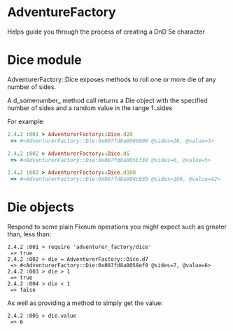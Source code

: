 # AdventureFactory
Helps guide you through the process of creating a DnD 5e character

# Dice module

AdventurerFactory::Dice exposes methods to roll one or more die of any number of sides.

A d_somenumber_ method call returns a Die object with the specified number of sides and a random value in the range 1..sides

For example: 
```ruby
2.4.2 :001 > AdventurerFactory::Dice.d20
 => #<AdventurerFactory::Die:0x007fd8a0060808 @sides=20, @value=3>

2.4.2 :002 > AdventurerFactory::Dice.d6
 => #<AdventurerFactory::Die:0x007fd8a005bf38 @sides=6, @value=5>

2.4.2 :003 > AdventurerFactory::Dice.d100
 => #<AdventurerFactory::Die:0x007fd8a004c03b @sides=100, @value=42>
```

# Die objects

Respond to some plain Fixnum operations you might expect such as greater than, less than:
```
2.4.2 :001 > require 'adventurer_factory/dice'
 => true 
2.4.2 :002 > die = AdventurerFactory::Dice.d7
 => #<AdventurerFactory::Die:0x007fd8a0058ef0 @sides=7, @value=6> 
2.4.2 :003 > die > 1
 => true 
2.4.2 :004 > die < 1
 => false 
```

As well as providing a method to simply get the value:
```
2.4.2 :005 > die.value
 => 6 
```
